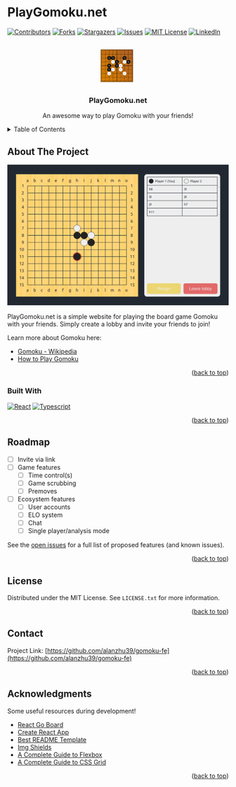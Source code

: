 <a name="readme-top"></a>

# PlayGomoku.net

<!-- PROJECT SHIELDS -->
<!--
*** I'm using markdown "reference style" links for readability.
*** Reference links are enclosed in brackets [ ] instead of parentheses ( ).
*** See the bottom of this document for the declaration of the reference variables
*** for contributors-url, forks-url, etc. This is an optional, concise syntax you may use.
*** https://www.markdownguide.org/basic-syntax/#reference-style-links
-->

[![Contributors][contributors-shield]][contributors-url]
[![Forks][forks-shield]][forks-url]
[![Stargazers][stars-shield]][stars-url]
[![Issues][issues-shield]][issues-url]
[![MIT License][license-shield]][license-url]
[![LinkedIn][linkedin-shield]][linkedin-url]

<!-- PROJECT LOGO -->
<br />
<div align="center">
  <a href="https://github.com/alanzhu39/rust-gomoku">
    <img src="images/logo.svg" alt="Logo" width="80" height="80">
  </a>

  <h3 align="center">PlayGomoku.net</h3>

  <p align="center">
    An awesome way to play Gomoku with your friends!
  </p>
</div>

<!-- TABLE OF CONTENTS -->
<details>
  <summary>Table of Contents</summary>
  <ol>
    <li>
      <a href="#about-the-project">About The Project</a>
      <ul>
        <li><a href="#built-with">Built With</a></li>
      </ul>
    </li>
    <!-- <li><a href="#usage">Usage</a></li> -->
    <li><a href="#roadmap">Roadmap</a></li>
    <li><a href="#license">License</a></li>
    <li><a href="#contact">Contact</a></li>
    <li><a href="#acknowledgments">Acknowledgments</a></li>
  </ol>
</details>

<!-- ABOUT THE PROJECT -->

## About The Project

[![PlayGomoku.net Screen Shot][product-screenshot]](https://www.playgomoku.net)

PlayGomoku.net is a simple website for playing the board game Gomoku with your friends. Simply create a lobby and invite your friends to join!

Learn more about Gomoku here:

- [Gomoku - Wikipedia](https://en.wikipedia.org/wiki/Gomoku)
- [How to Play Gomoku](https://www.wikihow.com/Play-Gomoku)

<p align="right">(<a href="#readme-top">back to top</a>)</p>

### Built With

[![React][react.js]][react-url]
[![Typescript][typescript]][react-url]

<p align="right">(<a href="#readme-top">back to top</a>)</p>

<!-- USAGE EXAMPLES -->

<!-- ## Usage

Use this space to show useful examples of how a project can be used. Additional screenshots, code examples and demos work well in this space. You may also link to more resources.

_For more examples, please refer to the [Documentation](https://example.com)_

<p align="right">(<a href="#readme-top">back to top</a>)</p> -->

<!-- ROADMAP -->

## Roadmap

- [ ] Invite via link
- [ ] Game features
  - [ ] Time control(s)
  - [ ] Game scrubbing
  - [ ] Premoves
- [ ] Ecosystem features
  - [ ] User accounts
  - [ ] ELO system
  - [ ] Chat
  - [ ] Single player/analysis mode

See the [open issues](https://github.com/alanzhu39/gomoku-fe/issues) for a full list of proposed features (and known issues).

<p align="right">(<a href="#readme-top">back to top</a>)</p>

<!-- LICENSE -->

## License

Distributed under the MIT License. See `LICENSE.txt` for more information.

<p align="right">(<a href="#readme-top">back to top</a>)</p>

<!-- CONTACT -->

## Contact

Project Link: [https://github.com/alanzhu39/gomoku-fe](https://github.com/alanzhu39/gomoku-fe)

<p align="right">(<a href="#readme-top">back to top</a>)</p>

<!-- ACKNOWLEDGMENTS -->

## Acknowledgments

Some useful resources during development!

- [React Go Board](https://github.com/cjlarose/react-go)
- [Create React App](https://github.com/facebook/create-react-app)
- [Best README Template](https://github.com/othneildrew/Best-README-Template)
- [Img Shields](https://shields.io)
- [A Complete Guide to Flexbox](https://css-tricks.com/snippets/css/a-guide-to-flexbox/)
- [A Complete Guide to CSS Grid](https://css-tricks.com/snippets/css/complete-guide-grid/)

<p align="right">(<a href="#readme-top">back to top</a>)</p>

<!-- MARKDOWN LINKS & IMAGES -->
<!-- https://www.markdownguide.org/basic-syntax/#reference-style-links -->

[contributors-shield]: https://img.shields.io/github/contributors/alanzhu39/gomoku-fe.svg?style=for-the-badge
[contributors-url]: https://github.com/alanzhu39/gomoku-fe/graphs/contributors
[forks-shield]: https://img.shields.io/github/forks/alanzhu39/gomoku-fe.svg?style=for-the-badge
[forks-url]: https://github.com/alanzhu39/gomoku-fe/network/members
[stars-shield]: https://img.shields.io/github/stars/alanzhu39/gomoku-fe.svg?style=for-the-badge
[stars-url]: https://github.com/alanzhu39/gomoku-fe/stargazers
[issues-shield]: https://img.shields.io/github/issues/alanzhu39/gomoku-fe.svg?style=for-the-badge
[issues-url]: https://github.com/alanzhu39/gomoku-fe/issues
[license-shield]: https://img.shields.io/github/license/alanzhu39/gomoku-fe.svg?style=for-the-badge
[license-url]: https://github.com/alanzhu39/gomoku-fe/blob/master/LICENSE
[linkedin-shield]: https://img.shields.io/badge/-LinkedIn-black.svg?style=for-the-badge&logo=linkedin&colorB=555
[linkedin-url]: https://www.linkedin.com/in/alan-z-55b308138/
[product-screenshot]: images/screenshot.png
[react.js]: https://img.shields.io/badge/React-20232A?style=for-the-badge&logo=react&logoColor=61DAFB
[react-url]: https://reactjs.org/
[typescript]: https://shields.io/badge/TypeScript-3178C6?logo=TypeScript&logoColor=FFF&style=for-the-badge
[typescript-url]: https://reactjs.org/

